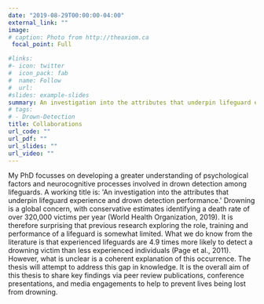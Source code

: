 ```yaml
---
date: "2019-08-29T00:00:00-04:00"
external_link: ""
image:
# caption: Photo from http://theaxiom.ca
 focal_point: Full

#links:
#- icon: twitter
#  icon_pack: fab
#  name: Follow
#  url: 
#slides: example-slides
summary: An investigation into the attributes that underpin lifeguard experience and drown detection performance.
# tags:
# - Drown-Detection
title: Collaborations
url_code: ""
url_pdf: ""
url_slides: ""
url_video: ""
---
```


My PhD focusses on developing a greater understanding of psychological factors and neurocognitive processes involved in drown detection among lifeguards. A working title is: 'An investigation into the attributes that underpin lifeguard experience and drown detection performance.' Drowning is a global concern, with conservative estimates identifying a death rate of over 320,000 victims per year (World Health Organization, 2019). It is therefore surprising that previous research exploring the role, training and performance of a lifeguard is somewhat limited. What we do know from the literature is that experienced lifeguards are 4.9 times more likely to detect a drowning victim than less experienced individuals (Page et al., 2011). However, what is unclear is a coherent explanation of this occurrence. The thesis will attempt to address this gap in knowledge. It is the overall aim of this thesis to share key findings via peer review publications, conference presentations, and media engagements to help to prevent lives being lost from drowning.    


